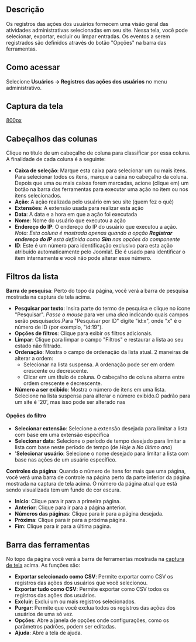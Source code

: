 <!-- Filename: Help4.x:User_Actions_Log / Display title: Ajuda4.x:Registros das ações dos usuários -->

## Descrição

Os registros das ações dos usuários fornecem uma visão geral das
atividades administrativas selecionadas em seu site. Nessa tela, você
pode selecionar, exportar, excluir ou limpar entradas. Os eventos a
serem registrados são definidos através do botão "Opções" na barra das
ferramentas.

## Como acessar

Selecione **Usuários → Registros das ações dos usuários** no menu
administrativo.

## Captura da tela

<a
href="https://docs.joomla.org/index.php?title=Special:Upload&amp;wpDestFile=Help-4x-user-actions-log-pt-br.png"
class="new" title="File:Help-4x-user-actions-log-pt-br.png">800px</a>

## Cabeçalhos das colunas

Clique no título de um cabeçalho de coluna para classificar por essa
coluna. A finalidade de cada coluna é a seguinte:

- **Caixa de seleção**: Marque esta caixa para selecionar um ou mais
  itens. Para selecionar todos os itens, marque a caixa no cabeçalho da
  coluna. Depois que uma ou mais caixas forem marcadas, acione (clique
  em) um botão na barra das ferramentas para executar uma ação no item
  ou nos itens selecionados.
- **Ação**: A ação realizada pelo usuário em seu site (quem fez o quê)
- **Extensões**: A extensão usada para realizar esta ação
- **Data**: A data e a hora em que a ação foi executada
- **Nome**: Nome do usuário que executou a ação
- **Endereço do IP**: O endereço do IP do usuário que executou a ação.
  *Nota: Esta coluna é mostrada apenas quando a opção **Registrar
  endereço do IP** está definida como **Sim** nas opções do componente*
- **ID**: Este é um número para identificação exclusivo para esta ação
  atribuído automaticamente pelo Joomla!. Ele é usado para identificar o
  item internamente e você não pode alterar esse número.

## Filtros da lista

**Barra de pesquisa**: Perto do topo da página, você verá a barra de
pesquisa mostrada na captura de tela acima.

- **Pesquisar por texto**: Insira parte do termo de pesquisa e clique no
  ícone "Pesquisar". *Passe o mouse* para ver uma *dica* indicando quais
  campos serão pesquisados.Para "Pesquisar por ID" digite "id:x", onde
  "x" é o número de ID (por exemplo, "id:19").
- **Opções de filtros**: Clique para exibir os filtros adicionais.
- **Limpar**: Clique para limpar o campo "Filtros" e restaurar a lista
  ao seu estado não filtrado.
- **Ordenação**: Mostra o campo de ordenação da lista atual. 2 maneiras
  de alterar a ordem:
  - Selecionar na lista suspensa. A ordenação pode ser em ordem
    crescente ou decrescente.
  - Clicar em um título de coluna. O cabeçalho de coluna alterna entre
    ordem crescente e decrescente.
- **Número a ser exibido**: Mostra o número de itens em uma lista.
  Selecione na lista suspensa para alterar o número exibido.O padrão
  para um site é '20', mas isso pode ser alterado nas

#### Opções do filtro

- **Selecionar extensão**: Selecione a extensão desejada para limitar a
  lista com base em uma extensão específica
- **Selecionar data**: Selecione o período de tempo desejado para
  limitar a lista com base neste período de tempo (de *Hoje* a *No
  último ano*)
- '**Selecionar usuário**: Selecione o nome desejado para limitar a
  lista com base nas ações de um usuário específico.

**Controles da página**: Quando o número de itens for mais que uma
página, você verá uma barra de controle na página perto da parte
inferior da página mostrada na captura de tela acima. O
número da página atual que está sendo visualizada tem um fundo de cor
escura.

- **Início**: Clique para ir para a primeira página.
- **Anterior**: Clique para ir para a página anterior.
- **Números das páginas**: Clique para ir para a página desejada.
- **Próxima**: Clique para ir para a próxima página.
- **Fim**: Clique para ir para a última página.

## Barra das ferramentas

No topo da página você verá a barra de ferramentas mostrada na [captura
de tela](#Captura_de_tela) acima. As funções são:

- **Exportar selecionado como CSV**: Permite exportar como CSV os
  registros das ações dos usuários que você selecionou.
- **Exportar tudo como CSV**: Permite exportar como CSV todos os
  registros das ações dos usuários.
- **Excluir**: Exclui um ou mais registros selecionados.
- **Purgar**: Permite que você exclua todos os registros das ações dos
  usuários de uma só vez.
- **Opções**: Abre a janela de opções onde configurações, como os
  parâmetros padrões, podem ser editadas.
- **Ajuda**: Abre a tela de ajuda.

